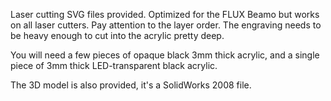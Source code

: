 Laser cutting SVG files provided. Optimized for the FLUX Beamo but works on all laser cutters. Pay attention to the layer order. The engraving needs to be heavy enough to cut into the acrylic pretty deep.

You will need a few pieces of opaque black 3mm thick acrylic, and a single piece of 3mm thick LED-transparent black acrylic.

The 3D model is also provided, it's a SolidWorks 2008 file.
